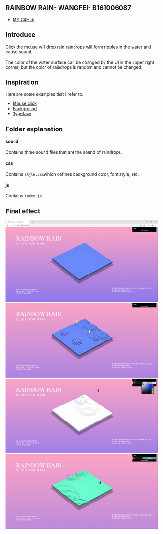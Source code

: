 ## RAINBOW RAIN- WANGFEI- B161006087

* [MY GitHub](https://github.com/CherryTomato1225/DAT505-GitHub/tree/master/DAT505-FEIWANG-B161006087)

## Introduce

Click the mouse will drop rain,raindrops will form ripples in the water and cause sound.
<br>
<br>
The color of the water surface can be changed by the UI in the upper right corner, but the color of raindrops is random and cannot be changed.

## inspiration

Here are some examples that I refer to.

* [Mouse click](https://mrdoob.com/#/150/beach_balls)
* [Background](https://codepen.io/cubeghost/pen/pJyQRx)
* [Typeface](https://codepen.io/matrosero/pen/VNdNoE)

## Folder explanation

#### sound

Contains three sound files that are the sound of raindrops.

#### css

Contains ``style.css``which defines background color, font style, etc.

#### js

Contains ``index.js``

## Final effect

![](https://github.com/CherryTomato1225/DAT505-GitHub/blob/master/session2/03-HowToCopyCase/textures/RBR-Preview1.png)
![](https://github.com/CherryTomato1225/DAT505-GitHub/blob/master/session2/03-HowToCopyCase/textures/RBR-Preview2.png)
![](https://github.com/CherryTomato1225/DAT505-GitHub/blob/master/session2/03-HowToCopyCase/textures/RBR-Preview3.png)
![](https://github.com/CherryTomato1225/DAT505-GitHub/blob/master/session2/03-HowToCopyCase/textures/RBR-Preview4.png)
